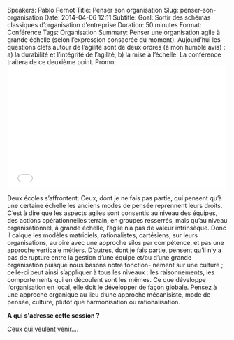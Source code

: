 Speakers: Pablo Pernot
Title: Penser son organisation
Slug: penser-son-organisation
Date: 2014-04-06 12:11
Subtitle: 
Goal: Sortir des schémas classiques d’organisation d’entreprise
Duration: 50 minutes
Format: Conférence
Tags: Organisation
Summary: Penser une organisation agile à grande échelle (selon l’expression consacrée du moment). Aujourd’hui les questions clefs autour de l’agilité sont de deux ordres (à mon humble avis) : a) la durabilité et l’intégrité de l’agilité, b) la mise à l’échelle. La conférence traitera de ce deuxième point.
Promo: <iframe src="//player.vimeo.com/video/95218779?title=0&amp;byline=0&amp;portrait=0" width="500" height="281" frameborder="0" webkitallowfullscreen mozallowfullscreen allowfullscreen></iframe>

Deux écoles s’affrontent. Ceux, dont je ne fais pas partie, qui pensent qu’à 
une certaine échelle les anciens modes de pensée reprennent leurs droits. C’est 
à dire que les aspects agiles sont consentis au niveau des équipes, des actions 
opérationnelles terrain, en groupes resserrés, mais qu’au niveau organisationnel, 
à grande échelle, l’agile n’a pas de valeur intrinsèque. Donc il calque les modèles 
matriciels, rationalistes, cartésiens, sur leurs organisations, au pire avec une 
approche silos par compétence, et pas une approche verticale métiers. D’autres, 
dont je fais partie, pensent qu’il n’y a pas de rupture entre la gestion d’une 
équipe et/ou d’une grande organisation puisque nous basons notre fonction- 
nement sur une culture ; celle-ci peut ainsi s’appliquer à tous les niveaux : les 
raisonnements, les comportements qui en découlent sont les mêmes. Ce que 
développe l’organisation en local, elle doit le développer de façon globale. Pensez 
à une approche organique au lieu d’une approche mécanisiste, mode de pensée, 
culture, plutôt que harmonisation ou rationalisation.

**A qui s'adresse cette session ?**

Ceux qui veulent venir....


